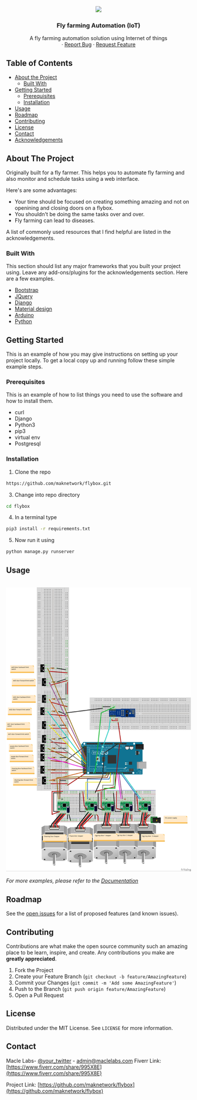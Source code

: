 <!--
***
 Thanks for checking out this README Template. If you have a suggestion that would
*** make this better, please fork the repo and create a pull request or simply open
*** an issue with the tag "enhancement".
*** Thanks again! Now go create something AMAZING! :D
-->




<!-- PROJECT SHIELDS -->
<!--
*** I'm using markdown "reference style" links for readability.
*** Reference links are enclosed in brackets [ ] instead of parentheses ( ).
*** See the bottom of this document for the declaration of the reference variables
*** for contributors-url, forks-url, etc. This is an optional, concise syntax you may use.
*** https://www.markdownguide.org/basic-syntax/#reference-style-links
-->



<!-- PROJECT LOGO -->
<br />
<p align="center">
  <a href="https://maclelabs.com">
<img src="https://img.icons8.com/color/96/000000/fly.png"/>  </a>

  <h3 align="center">Fly farming Automation (IoT)</h3>

  <p align="center">
A fly farming automation solution using Internet of things       <br />
    ·
    <a href="https://github.com/maknetwork/flybox/issues">Report Bug</a>
    ·
    <a href="https://github.com/maknetwork/flybox/issues">Request Feature</a>
  </p>
</p>



<!-- TABLE OF CONTENTS -->
## Table of Contents

* [About the Project](#about-the-project)
  * [Built With](#built-with)
* [Getting Started](#getting-started)
  * [Prerequisites](#prerequisites)
  * [Installation](#installation)
* [Usage](#usage)
* [Roadmap](#roadmap)
* [Contributing](#contributing)
* [License](#license)
* [Contact](#contact)
* [Acknowledgements](#acknowledgements)



<!-- ABOUT THE PROJECT -->
## About The Project


Originally built for a fly farmer. This helps you to automate fly farming and also monitor and schedule tasks using a web interface. 

Here's are some advantages:
* Your time should be focused on creating something amazing and not on openining and closing doors on a flybox.
* You shouldn't be doing the same tasks over and over.
* Fly farming can lead to diseases.


A list of commonly used resources that I find helpful are listed in the acknowledgements.

### Built With
This section should list any major frameworks that you built your project using. Leave any add-ons/plugins for the acknowledgements section. Here are a few examples.
* [Bootstrap](https://getbootstrap.com)
* [JQuery](https://jquery.com)
* [Django](https://djangoproject.com)
* [Material design](https://material.io)
* [Arduino](https://arduino.cc)
* [Python](https://python.org)




<!-- GETTING STARTED -->
## Getting Started

This is an example of how you may give instructions on setting up your project locally.
To get a local copy up and running follow these simple example steps.

### Prerequisites

This is an example of how to list things you need to use the software and how to install them.
* curl
* Django 
* Python3 
* pip3
* virtual env
* Postgresql

### Installation

1. Clone the repo
```sh
https://github.com/maknetwork/flybox.git
```
3. Change into repo directory
```sh
cd flybox
```
4. In a terminal type 
```sh
pip3 install -r requirements.txt
```
5. Now run it using 
```sh
python manage.py runserver
```



<!-- Arduino Schematics -->
## Usage
</br>
<img src="Schematics/Fly-farmer_bb2.jpg" alt="Logo" width="auto" height="auto">


_For more examples, please refer to the [Documentation](https://example.com)_



<!-- ROADMAP -->
## Roadmap

See the [open issues](https://github.com/othneildrew/Best-README-Template/issues) for a list of proposed features (and known issues).



<!-- CONTRIBUTING -->
## Contributing

Contributions are what make the open source community such an amazing place to be learn, inspire, and create. Any contributions you make are **greatly appreciated**.

1. Fork the Project
2. Create your Feature Branch (`git checkout -b feature/AmazingFeature`)
3. Commit your Changes (`git commit -m 'Add some AmazingFeature'`)
4. Push to the Branch (`git push origin feature/AmazingFeature`)
5. Open a Pull Request



<!-- LICENSE -->
## License

Distributed under the MIT License. See `LICENSE` for more information.



<!-- CONTACT -->
## Contact
Macle Labs- [@your_twitter](https://maclelabs.com) - admin@maclelabs.com
Fiverr Link: [https://www.fiverr.com/share/995X8E](https://www.fiverr.com/share/995X8E)

Project Link: [https://github.com/maknetwork/flybox](https://github.com/maknetwork/flybox)


